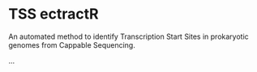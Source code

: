 # TSS ectractR

An automated method to identify Transcription Start Sites in prokaryotic genomes from Cappable Sequencing.

...
